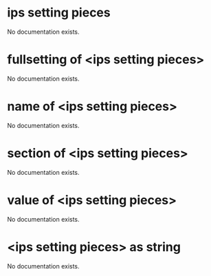 # ips setting pieces

No documentation exists.

# fullsetting of &lt;ips setting pieces&gt;

No documentation exists.

# name of &lt;ips setting pieces&gt;

No documentation exists.

# section of &lt;ips setting pieces&gt;

No documentation exists.

# value of &lt;ips setting pieces&gt;

No documentation exists.

# &lt;ips setting pieces&gt; as string

No documentation exists.
